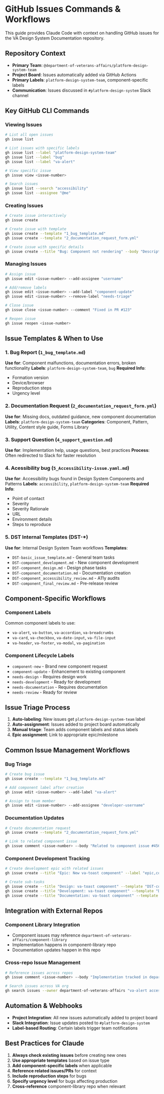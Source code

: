 # GitHub Issues Commands & Workflows

This guide provides Claude Code with context on handling GitHub issues for the VA Design System Documentation repository.

## Repository Context

- **Primary Team**: `@department-of-veterans-affairs/platform-design-system-team`
- **Project Board**: Issues automatically added via GitHub Actions
- **Primary Labels**: `platform-design-system-team`, component-specific labels
- **Communication**: Issues discussed in `#platform-design-system` Slack channel

## Key GitHub CLI Commands

### Viewing Issues

```bash
# List all open issues
gh issue list

# List issues with specific labels
gh issue list --label "platform-design-system-team"
gh issue list --label "bug"
gh issue list --label "va-alert"

# View specific issue
gh issue view <issue-number>

# Search issues
gh issue list --search "accessibility"
gh issue list --assignee "@me"
```

### Creating Issues

```bash
# Create issue interactively
gh issue create

# Create issue with template
gh issue create --template "1_bug_template.md"
gh issue create --template "2_documentation_request_form.yml"

# Create issue with specific details
gh issue create --title "Bug: Component not rendering" --body "Description..." --label "bug,platform-design-system-team"
```

### Managing Issues

```bash
# Assign issue
gh issue edit <issue-number> --add-assignee "username"

# Add/remove labels
gh issue edit <issue-number> --add-label "component-update"
gh issue edit <issue-number> --remove-label "needs-triage"

# Close issue
gh issue close <issue-number> --comment "Fixed in PR #123"

# Reopen issue
gh issue reopen <issue-number>
```

## Issue Templates & When to Use

### 1. Bug Report (`1_bug_template.md`)

**Use for**: Component malfunctions, documentation errors, broken functionality
**Labels**: `platform-design-system-team`, `bug`
**Required Info**: 
- Formation version
- Device/browser
- Reproduction steps
- Urgency level

### 2. Documentation Request (`2_documentation_request_form.yml`)

**Use for**: Missing docs, outdated guidance, new component documentation
**Labels**: `platform-design-system-team`
**Categories**: Component, Pattern, Utility, Content style guide, Forms Library

### 3. Support Question (`4_support_question.md`)

**Use for**: Implementation help, usage questions, best practices
**Process**: Often redirected to Slack for faster resolution

### 4. Acessibility bug (`5_Accessibility-issue.yaml.md`)

**Use for**: Accessibility bugs found in Design System Components and Patterns
**Labels**: `accessibility`, `platform-design-system-team`
**Required Info**:
- Point of contact
- Severity
- Severity Rationale
- URL
- Environment details
- Steps to reproduce

### 5. DST Internal Templates (DST-*)

**Use for**: Internal Design System Team workflows
**Templates**:
- `DST-basic_issue_template.md` - General team tasks
- `DST-component_development.md` - New component development
- `DST-component_design.md` - Design phase tasks
- `DST-component_documentation.md` - Documentation creation
- `DST-component_accessibility_review.md` - A11y audits
- `DST-component_final_review.md` - Pre-release review

## Component-Specific Workflows

### Component Labels

Common component labels to use:

- `va-alert`, `va-button`, `va-accordion`, `va-breadcrumbs`
- `va-card`, `va-checkbox`, `va-date-input`, `va-file-input`
- `va-header`, `va-footer`, `va-modal`, `va-pagination`

### Component Lifecycle Labels

- `component-new` - Brand new component request
- `component-update` - Enhancement to existing component
- `needs-design` - Requires design work
- `needs-development` - Ready for development
- `needs-documentation` - Requires documentation
- `needs-review` - Ready for review

## Issue Triage Process

1. **Auto-labeling**: New issues get `platform-design-system-team` label
2. **Auto-assignment**: Issues added to project board automatically
3. **Manual triage**: Team adds component labels and status labels
4. **Epic assignment**: Link to appropriate epic/milestone

## Common Issue Management Workflows

### Bug Triage

```bash
# Create bug issue
gh issue create --template "1_bug_template.md"

# Add component label after creation
gh issue edit <issue-number> --add-label "va-alert"

# Assign to team member
gh issue edit <issue-number> --add-assignee "developer-username"
```

### Documentation Updates

```bash
# Create documentation request
gh issue create --template "2_documentation_request_form.yml"

# Link to related component issue
gh issue comment <issue-number> --body "Related to component issue #456"
```

### Component Development Tracking

```bash
# Create development epic with related issues
gh issue create --title "Epic: New va-toast component" --label "epic,component-new"

# Create sub-tasks
gh issue create --title "Design: va-toast component" --template "DST-component_design.md"
gh issue create --title "Development: va-toast component" --template "DST-component_development.md"
gh issue create --title "Documentation: va-toast component" --template "DST-component_documentation.md"
```

## Integration with External Repos

### Component Library Integration

- Component issues may reference `department-of-veterans-affairs/component-library`
- Implementation happens in component-library repo
- Documentation updates happen in this repo

### Cross-repo Issue Management

```bash
# Reference issues across repos
gh issue comment <issue-number> --body "Implementation tracked in department-of-veterans-affairs/component-library#123"

# Search issues across VA org
gh search issues --owner department-of-veterans-affairs "va-alert accessibility"
```

## Automation & Webhooks

- **Project Integration**: All new issues automatically added to project board
- **Slack Integration**: Issue updates posted to `#platform-design-system`
- **Label-based Routing**: Certain labels trigger team notifications

## Best Practices for Claude

1. **Always check existing issues** before creating new ones
2. **Use appropriate templates** based on issue type
3. **Add component-specific labels** when applicable
4. **Reference related issues/PRs** for context
5. **Include reproduction steps** for bugs
6. **Specify urgency level** for bugs affecting production
7. **Cross-reference** component-library repo when relevant

